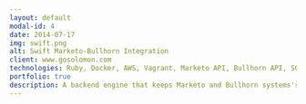 ```yaml
---
layout: default
modal-id: 4
date: 2014-07-17
img: swift.png
alt: Swift Marketo-Bullhorn Integration
client: www.gosolomon.com
technologies: Ruby, Docker, AWS, Vagrant, Marketo API, Bullhorn API, SOAP
portfolio: true
description: A backend engine that keeps Marketo and Bullhorn systems's data in sync at all times. I built the engine in ruby which was inside a docker container.
---
```


